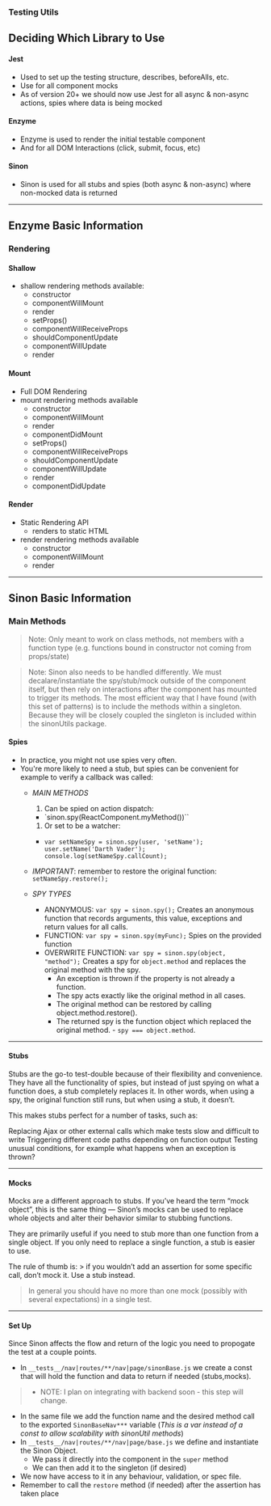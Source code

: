 ### Testing Utils

## Deciding Which Library to Use
#### Jest
- Used to set up the testing structure, describes, beforeAlls, etc.
- Use for all component mocks
- As of version 20+ we should now use Jest for all async & non-async actions, spies where data is being mocked

#### Enzyme
- Enzyme is used to render the initial testable component
- And for all DOM Interactions (click, submit, focus, etc)

#### Sinon
- Sinon is used for all stubs and spies (both async & non-async) where non-mocked data is returned

---
## Enzyme Basic Information
### Rendering

  #### Shallow

  - shallow rendering methods available:
    - constructor
    - componentWillMount
    - render
    - setProps()
    - componentWillReceiveProps
    - shouldComponentUpdate
    - componentWillUpdate
    - render

  #### Mount

  - Full DOM Rendering
  - mount rendering methods available
    - constructor
    - componentWillMount
    - render
    - componentDidMount
    - setProps()
    - componentWillReceiveProps
    - shouldComponentUpdate
    - componentWillUpdate
    - render
    - componentDidUpdate

  #### Render

  - Static Rendering API
    - renders to static HTML
  - render rendering methods available
    - constructor
    - componentWillMount
    - render

---
## Sinon Basic Information
### Main Methods

> Note: Only meant to work on class methods, not members with a function type (e.g. functions bound in constructor not coming from props/state)

> Note: Sinon also needs to be handled differently. We must decalare/instantiate the spy/stub/mock outside of the component itself, but then rely on interactions after the component has mounted to trigger its methods.
> The most efficient way that I have found (with this set of patterns) is to include the methods within a singleton. Because they will be closely coupled the singleton is included within the sinonUtils package.

#### Spies
- In practice, you might not use spies very often.
- You're more likely to need a stub, but spies can be convenient for example to verify a callback was called:
  - _MAIN METHODS_
    1. Can be spied on action dispatch:
      - `sinon.spy(ReactComponent.myMethod())``
    1. Or set to be a watcher:
      - ```
        var setNameSpy = sinon.spy(user, 'setName');
        user.setName('Darth Vader');
        console.log(setNameSpy.callCount);
        ```
  - _IMPORTANT_: remember to restore the original function:
      `setNameSpy.restore();`

  - _SPY TYPES_
    - ANONYMOUS:
        `var spy = sinon.spy();`
        Creates an anonymous function that records arguments, this value, exceptions and return values for all calls.
    - FUNCTION:
        `var spy = sinon.spy(myFunc);`
        Spies on the provided function
    - OVERWRITE FUNCTION:
        `var spy = sinon.spy(object, "method");`
        Creates a spy for `object.method` and replaces the original method with the spy.
        -  An exception is thrown if the property is not already a function.
        -  The spy acts exactly like the original method in all cases.
        -  The original method can be restored by calling object.method.restore().
        -  The returned spy is the function object which replaced the original method.
          - `spy === object.method`.

---
#### Stubs
  Stubs are the go-to test-double because of their flexibility and convenience. They have all the functionality of spies, but instead of just spying on what a function does, a stub completely replaces it. In other words, when using a spy, the original function still runs, but when using a stub, it doesn’t.

  This makes stubs perfect for a number of tasks, such as:

  Replacing Ajax or other external calls which make tests slow and difficult to write
  Triggering different code paths depending on function output
  Testing unusual conditions, for example what happens when an exception is thrown?

---
#### Mocks
  Mocks are a different approach to stubs. If you’ve heard the term “mock object”, this is the same thing — Sinon’s mocks can be used to replace whole objects and alter their behavior similar to stubbing functions.

  They are primarily useful if you need to stub more than one function from a single object. If you only need to replace a single function, a stub is easier to use.

  The rule of thumb is:
    > if you wouldn’t add an assertion for some specific call, don’t mock it. Use a stub instead.

  > In general you should have no more than one mock (possibly with several expectations) in a single test.

---

#### Set Up
  Since Sinon affects the flow and return of the logic you need to propogate the test at a couple points.
  - In `__tests__/nav|routes/**/nav|page/sinonBase.js` we create a const that will hold the function and data to return if needed (stubs,mocks).
  > - NOTE: I plan on integrating with backend soon - this step will change.

  - In the same file we add the function name and the desired method call to the exported  `SinonBaseNav***` variable (_This is a var instead of a const to allow scalability with sinonUtil methods_)
  - In `__tests__/nav|routes/**/nav|page/base.js` we define and instantiate the Sinon Object.
    - We pass it directly into the component in the `super` method
    - We can then add it to the singleton (if desired)
  - We now have access to it in any behaviour, validation, or spec file.
  - Remember to call the `restore` method (if needed) after the assertion has taken place

